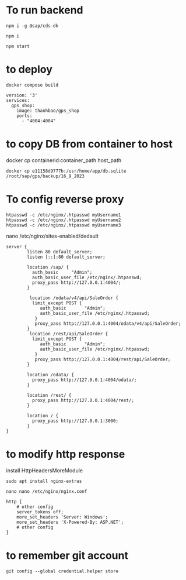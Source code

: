 # To run backend

```
npm i -g @sap/cds-dk
```

```
npm i
```

```
npm start
```


# to deploy 

```
docker compose build
```

```
version: '3'
services:
  gps_shop:
    image: thanhbao/gps_shop
    ports:
      - "4004:4004"

```

# to copy DB from container to host

docker cp containerid:container_path host_path

```
docker cp e11158d9777b:/usr/home/app/db.sqlite /root/sap/gps/backup/16_9_2023

```

#  To config reverse proxy

```
htpasswd -c /etc/nginx/.htpasswd myUsername1
htpasswd -c /etc/nginx/.htpasswd myUsername2
htpasswd -c /etc/nginx/.htpasswd myUsername3
```

nano /etc/nginx/sites-enabled/dedault
```
server {
        listen 80 default_server;
        listen [::]:80 default_server;

        location /sap/ {
          auth_basic     "Admin";
          auth_basic_user_file /etc/nginx/.htpasswd;
          proxy_pass http://127.0.0.1:4004/;
        }

         location /odata/v4/api/SaleOrder {
          limit_except POST {
             auth_basic       "Admin";
             auth_basic_user_file /etc/nginx/.htpasswd;
           }
           proxy_pass http://127.0.0.1:4004/odata/v4/api/SaleOrder;
        }
         location /rest/api/SaleOrder {
          limit_except POST {
             auth_basic       "Admin";
             auth_basic_user_file /etc/nginx/.htpasswd;
           }
           proxy_pass http://127.0.0.1:4004/rest/api/SaleOrder;
        }

        location /odata/ {
          proxy_pass http://127.0.0.1:4004/odata/;
        }

        location /rest/ {
          proxy_pass http://127.0.0.1:4004/rest/;
        }

        location / {
          proxy_pass http://127.0.0.1:3000;
        }
}
```
# to modify http response 
install HttpHeadersMoreModule
```
sudo apt install nginx-extras
```
```
nano nano /etc/nginx/nginx.conf

```

```
http {
    # other config
    server_tokens off;
    more_set_headers 'Server: Windows';
    more_set_headers 'X-Powered-By: ASP.NET';
    # other config
}
```

# to remember git account 

```
git config --global credential.helper store

```



